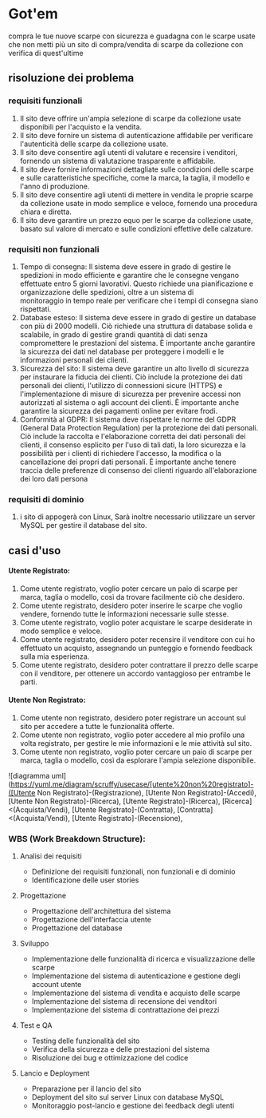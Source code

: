 # Got'em
 compra le tue nuove scarpe con sicurezza e guadagna con le scarpe usate che non metti più un sito di compra/vendita di scarpe da collezione con verifica di quest'ultime
## risoluzione dei problema
### requisiti funzionali 
1. Il sito deve offrire un'ampia selezione di scarpe da collezione usate disponibili per l'acquisto e la vendita.
2. Il sito deve fornire un sistema di autenticazione affidabile per verificare l'autenticità delle scarpe da collezione usate.
3. Il sito deve consentire agli utenti di valutare e recensire i venditori, fornendo un sistema di valutazione trasparente e affidabile.
5. Il sito deve fornire informazioni dettagliate sulle condizioni delle scarpe e sulle caratteristiche specifiche, come la marca, la taglia, il modello e l'anno di produzione.
6. Il sito deve consentire agli utenti di mettere in vendita le proprie scarpe da collezione usate in modo semplice e veloce, fornendo una procedura chiara e diretta.
7. Il sito deve garantire un prezzo equo per le scarpe da collezione usate, basato sul valore di mercato e sulle condizioni effettive delle calzature.
### requisiti non funzionali 
1. Tempo di consegna: Il sistema deve essere in grado di gestire le spedizioni in modo efficiente e garantire che le consegne vengano effettuate entro 5 giorni lavorativi. Questo richiede una pianificazione e organizzazione delle spedizioni, oltre a un sistema di  
monitoraggio in tempo reale per verificare che i tempi di consegna siano rispettati.
2. Database esteso: Il sistema deve essere in grado di gestire un database con più di 2000 modelli. Ciò richiede una struttura di database solida e scalabile, in grado di gestire grandi quantità di dati senza compromettere le prestazioni del sistema. È importante anche garantire la sicurezza dei dati nel database per proteggere i modelli e le informazioni personali dei clienti.
3. Sicurezza del sito: Il sistema deve garantire un alto livello di sicurezza per instaurare la fiducia dei clienti. Ciò include la protezione dei dati personali dei clienti, l'utilizzo di connessioni sicure (HTTPS) e l'implementazione di misure di sicurezza per prevenire accessi non autorizzati al sistema o agli account dei clienti. È importante anche garantire la sicurezza dei pagamenti online per evitare frodi.
4. Conformità al GDPR: Il sistema deve rispettare le norme del GDPR (General Data Protection Regulation) per la protezione dei dati personali. Ciò include la raccolta e l'elaborazione corretta dei dati personali dei clienti, il consenso esplicito per l'uso di tali dati, la loro sicurezza e la possibilità per i clienti di richiedere l'accesso, la modifica o la cancellazione dei propri dati personali. È importante anche tenere traccia delle preferenze di consenso dei clienti riguardo all'elaborazione dei loro dati persona
### requisiti di dominio 
1. i sito di appogerà con Linux, Sarà inoltre necessario utilizzare un server MySQL per gestire il database del sito.  
## casi d'uso
#### Utente Registrato:
1. Come utente registrato, voglio poter cercare un paio di scarpe per marca, taglia o modello, così da trovare facilmente ciò che desidero.
2. Come utente registrato, desidero poter inserire le scarpe che voglio vendere, fornendo tutte le informazioni necessarie sulle stesse.
3. Come utente registrato, voglio poter acquistare le scarpe desiderate in modo semplice e veloce.
4. Come utente registrato, desidero poter recensire il venditore con cui ho effettuato un acquisto, assegnando un punteggio e fornendo feedback sulla mia esperienza.
5. Come utente registrato, desidero poter contrattare il prezzo delle scarpe con il venditore, per ottenere un accordo vantaggioso per entrambe le parti.

#### Utente Non Registrato:
1. Come utente non registrato, desidero poter registrare un account sul sito per accedere a tutte le funzionalità offerte.
2. Come utente non registrato, voglio poter accedere al mio profilo una volta registrato, per gestire le mie informazioni e le mie attività sul sito.
3. Come utente non registrato, voglio poter cercare un paio di scarpe per marca, taglia o modello, così da esplorare l'ampia selezione disponibile.

![diagramma uml](https://yuml.me/diagram/scruffy/usecase/[utente%20non%20registrato]-([Utente Non Registrato]-(Registrazione),
[Utente Non Registrato]-(Accedi),
[Utente Non Registrato]-(Ricerca),
[Utente Registrato]-(Ricerca),
[Ricerca]<(Acquista/Vendi),
[Utente Registrato]-(Contratta),
[Contratta]<(Acquista/Vendi),
[Utente Registrato]-(Recensione),

### WBS (Work Breakdown Structure):

1. Analisi dei requisiti
   - Definizione dei requisiti funzionali, non funzionali e di dominio
   - Identificazione delle user stories
   
2. Progettazione
   - Progettazione dell'architettura del sistema
   - Progettazione dell'interfaccia utente
   - Progettazione del database

3. Sviluppo
   - Implementazione delle funzionalità di ricerca e visualizzazione delle scarpe
   - Implementazione del sistema di autenticazione e gestione degli account utente
   - Implementazione del sistema di vendita e acquisto delle scarpe
   - Implementazione del sistema di recensione dei venditori
   - Implementazione del sistema di contrattazione dei prezzi
   
4. Test e QA
   - Testing delle funzionalità del sito
   - Verifica della sicurezza e delle prestazioni del sistema
   - Risoluzione dei bug e ottimizzazione del codice
   
5. Lancio e Deployment
   - Preparazione per il lancio del sito
   - Deployment del sito sul server Linux con database MySQL
   - Monitoraggio post-lancio e gestione dei feedback degli utenti

